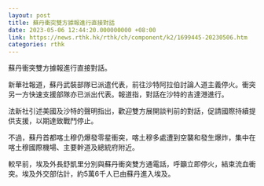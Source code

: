 ```yaml
---
layout: post
title: 蘇丹衝突雙方據報進行直接對話
date: 2023-05-06 12:44:20.000000000 +08:00
link: https://news.rthk.hk/rthk/ch/component/k2/1699445-20230506.htm
categories: rthk
---
```


蘇丹衝突雙方據報進行直接對話。

新華社報道，蘇丹武裝部隊已派遣代表，前往沙特阿拉伯討論人道主義停火。衝突另一方快速支援部隊亦已派出代表。報道指，對話在沙特的吉達港進行。

法新社引述美國及沙特的聲明指出，歡迎雙方展開談判前的對話，促請國際持續提供支援，以期達致戰鬥停止。

不過，蘇丹首都喀土穆仍爆發零星衝突，喀土穆多處遭到空襲和發生爆炸，集中在喀土穆國際機場、主要幹道及總統府附近。

較早前，埃及外長舒凱里分別與蘇丹衝突雙方通電話，呼籲立即停火，結束流血衝突。埃及外交部估計，約5萬6千人已由蘇丹進入埃及。

